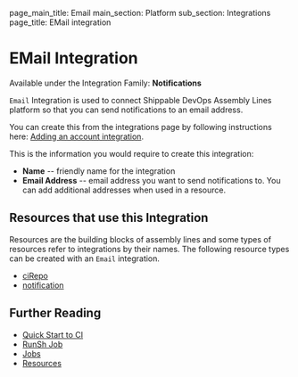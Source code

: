 page_main_title: Email
main_section: Platform
sub_section: Integrations
page_title: EMail integration

# EMail Integration
Available under the Integration Family: **Notifications**

`Email` Integration is used to connect Shippable DevOps Assembly Lines platform so that you can send notifications to an email address.

You can create this from the integrations page by following instructions here: [Adding an account integration](/platform/management/integrations/#adding-an-account-integration).

This is the information you would require to create this integration:

* **Name** -- friendly name for the integration
* **Email Address** -- email address you want to send notifications to. You can add additional addresses when used in a resource.

## Resources that use this Integration
Resources are the building blocks of assembly lines and some types of resources refer to integrations by their names. The following resource types can be created with an `Email` integration.

* [ciRepo](/platform/workflow/resource/cirepo)
* [notification](/platform/workflow/resource/notification)


## Further Reading
* [Quick Start to CI](/getting-started/ci-sample)
* [RunSh Job](/platform/workflow/job/runsh)
* [Jobs](/platform/workflow/job/overview)
* [Resources](/platform/workflow/resource/overview)
